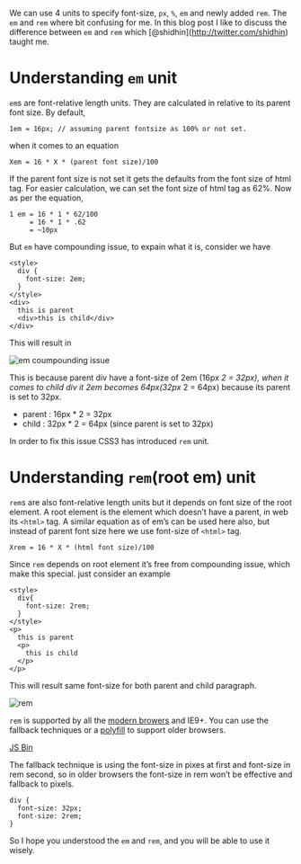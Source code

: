 We can use 4 units to specify font-size, `px`, `%`, `em` and newly added `rem`. The `em` and `rem` where bit confusing for me. In this blog post I like to discuss the difference between `em` and `rem` which <span class="citation" data-cites="shidhin">\[<span class="citation" data-cites="shidhin">@shidhin</span>\]</span>(http://twitter.com/shidhin) taught me.

Understanding `em` unit
=======================

`em`s are font-relative length units. They are calculated in relative to its parent font size. By default,

    1em = 16px; // assuming parent fontsize as 100% or not set.

when it comes to an equation

    Xem = 16 * X * (parent font size)/100

If the parent font size is not set it gets the defaults from the font size of html tag. For easier calculation, we can set the font size of html tag as 62%. Now as per the equation,

    1 em = 16 * 1 * 62/100
         = 16 * 1 * .62
         = ~10px

But `em` have compounding issue, to expain what it is, consider we have

    <style>
      div {
        font-size: 2em;
      }
    </style>
    <div>
      this is parent
      <div>this is child</div>
    </div>

This will result in

![em coumpounding issue](http://i653.photobucket.com/albums/uu253/revathskumar/Coderepo/2014/04/em_zps2c126b54.png)

This is because parent div have a font-size of 2em (16px *2 = 32px), when it comes to child div it 2em becomes 64px(32px* 2 = 64px) because its parent is set to 32px.

-   parent : 16px \* 2 = 32px
-   child : 32px \* 2 = 64px (since parent is set to 32px)

In order to fix this issue CSS3 has introduced `rem` unit.

Understanding `rem`(root em) unit
=================================

`rem`s are also font-relative length units but it depends on font size of the root element. A root element is the element which doesn’t have a parent, in web its `<html>` tag. A similar equation as of em’s can be used here also, but instead of parent font size here we use font-size of `<html>` tag.

    Xrem = 16 * X * (html font size)/100

Since `rem` depends on root element it’s free from compounding issue, which make this special. just consider an example

    <style>
      div{
        font-size: 2rem;
      }
    </style>
    <p>
      this is parent
      <p>
        this is child
      </p>
    </p>

This will result same font-size for both parent and child paragraph.

![rem](http://i653.photobucket.com/albums/uu253/revathskumar/Coderepo/2014/04/rem_zps28e36a26.png)

`rem` is supported by all the [modern browers](http://caniuse.com/#search=rem) and IE9+. You can use the fallback techniques or a [polyfill](https://github.com/chuckcarpenter/REM-unit-polyfill) to support older browsers.

<a href="http://jsbin.com/tawux/1/embed" class="jsbin-embed">JS Bin</a>

The fallback technique is using the font-size in pixes at first and font-size in rem second, so in older browsers the font-size in rem won’t be effective and fallback to pixels.

    div {
      font-size: 32px;
      font-size: 2rem;
    }

So I hope you understood the `em` and `rem`, and you will be able to use it wisely.
